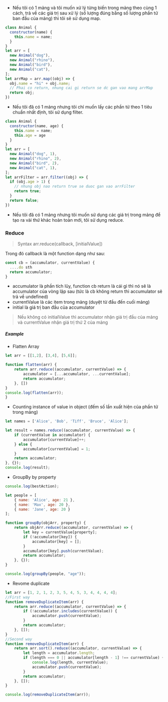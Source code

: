 - Nếu tôi có 1 mảng và tôi muốn xử lý từng biến trong mảng theo cùng 1 cách, trả về các giá trị sau xử lý (số lượng đúng bằng số lượng phần tử ban đầu của mảng) thì tôi sẽ sử dụng map.
```javascript
class Animal {
  constructor(name) {
    this.name = name;
  }
}
let arr = [
  new Animal("dog"),
  new Animal("rhino"),
  new Animal("bird"),
  new Animal("cat"),
];
let arrMap = arr.map((obj) => {
  obj.name = "hi" + obj.name;
  // Phai co return, nhung cai gi return se dc gan vao mang arrMap
  return obj;
})
```
- Nếu tôi đã có 1 mảng nhưng tôi chỉ muốn lấy các phần tử theo 1 tiêu chuẩn nhất định, tôi sử dụng filter.
```javascript
class Animal {
  constructor(name, age) {
    this.name = name;
    this.age = age
  }
}
let arr = [
  new Animal("dog", 1),
  new Animal("rhino", 2),
  new Animal("bird", 2),
  new Animal("cat", 1),
];
let arrFilter = arr.filter((obj) => {
  if (obj.age > 1) {
    // nhung obj nao return true se duoc gan vao arrFilter
    return true;
  }
  return false;
})
```


- Nếu tôi đã có 1 mảng nhưng tôi muốn sử dụng các giá trị trong mảng để tạo ra vài thứ khác hoàn toàn mới, tôi sử dụng reduce.

### Reduce
>Syntax arr.reduce(callback, [initialValue])

Trong đó callback là một function dạng như sau:
```javascript
const cb = (accumulator, currentValue) {
  ....do sth
  return accumulator; 
}
```
- accumulator là phần tích lũy, function cb return là cái gì thì nó sẽ là accumulator của vòng lặp sau (tức là cb không return thì accumulator sẽ trả về undefined)
- currentValue là các item trong mảng (duyệt từ đầu đến cuối mảng)
- initial là giá trị ban đầu của accumulator
> Nếu không có initialValue thì accumulator nhận giá trị đầu của mảng và currentValue nhận giá trị thứ 2 của mảng
##### Example
- Flatten Array
```javascript
let arr = [[1,2], [3,4], [5,6]];

function flatten(arr) {
	return arr.reduce((accumulator, currentValue) => {
		accumulator = [...accumulator, ...currentValue];
		return accumulator;
	}, [])
}
console.log(flatten(arr));
}
```
- Counting instance of value in object (đếm số lần xuất hiện của phần tử trong mảng)
```javascript
let names = ['Alice', 'Bob', 'Tiff', 'Bruce', 'Alice'];

let result = names.reduce((accumulator, currentValue) => {
	if (currentValue in accumulator) {
		accumulator[currentValue]++;
	} else {
		accumulator[currentValue] = 1;
	}
	return accumulator;
}, {});
console.log(result);
```
- GroupBy by property
```javascript
console.log(bestAction);

let people = [
	{ name: 'Alice', age: 21 },
	{ name: 'Max', age: 20 },
	{ name: 'Jane', age: 20 }
];

function groupBy(objArr, property) {
	return objArr.reduce((accumulator, currentValue) => {
		let key = currentValue[property];
		if (!accumulator[key]) {
			accumulator[key] = [];
		}
		accumulator[key].push(currentValue);
		return accumulator;
	}, {});
}

console.log(groupBy(people, "age"));
```
- Revome duplicate
```javascript
let arr = [1, 2, 1, 2, 3, 5, 4, 5, 3, 4, 4, 4, 4];
//First way
function removeDuplicateItem(arr) {
	return arr.reduce((accumulator, currentValue) => {
		if (!accumulator.includes(currentValue)) {
			accumulator.push(currentValue);
		}
		return accumulator;
	}, []);
}
//Second way
function removeDuplicateItem(arr) {
	return arr.sort().reduce((accumulator, currentValue) => {
		let length = accumulator.length;
		if (length === 0 || accumulator[length - 1] !== currentValue) {
			console.log(length, currentValue);
			accumulator.push(currentValue);
		}
		return accumulator;
	}, []);
}

console.log(removeDuplicateItem(arr));
```







